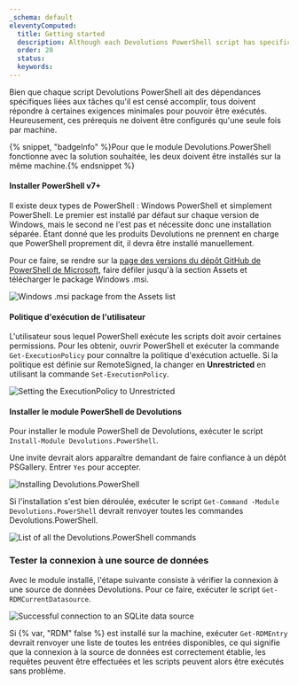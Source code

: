 ```yaml
---
_schema: default
eleventyComputed:
  title: Getting started
  description: Although each Devolutions PowerShell script has specific dependencies related to the tasks it is meant to carry out, all must meet certain minimum requirements in order to be executed at all. Luckily, these prerequisites only need to be configured once per machine.
  order: 20
  status:
  keywords:
---
```

Bien que chaque script Devolutions PowerShell ait des dépendances spécifiques liées aux tâches qu'il est censé accomplir, tous doivent répondre à certaines exigences minimales pour pouvoir être exécutés. Heureusement, ces prérequis ne doivent être configurés qu'une seule fois par machine.

{% snippet, "badgeInfo" %}Pour que le module Devolutions.PowerShell fonctionne avec la solution souhaitée, les deux doivent être installés sur la même machine.{% endsnippet %}

#### Installer PowerShell v7+

Il existe deux types de PowerShell : Windows PowerShell et simplement PowerShell. Le premier est installé par défaut sur chaque version de Windows, mais le second ne l'est pas et nécessite donc une installation séparée. Étant donné que les produits Devolutions ne prennent en charge que PowerShell proprement dit, il devra être installé manuellement.

Pour ce faire, se rendre sur la [page des versions du dépôt GitHub de PowerShell de Microsoft](https://github.com/PowerShell/PowerShell/releases), faire défiler jusqu'à la section Assets et télécharger le package Windows .msi.

![Windows .msi package from the Assets list](https://cdnweb.devolutions.net/docs/INTERFACE4042.png "Windows .msi package from the Assets list")

#### Politique d'exécution de l'utilisateur

L'utilisateur sous lequel PowerShell exécute les scripts doit avoir certaines permissions. Pour les obtenir, ouvrir PowerShell et exécuter la commande `Get-ExecutionPolicy` pour connaître la politique d'exécution actuelle. Si la politique est définie sur RemoteSigned, la changer en **Unrestricted** en utilisant la commande `Set-ExecutionPolicy`.

![Setting the ExecutionPolicy to Unrestricted](https://cdnweb.devolutions.net/docs/INTERFACE4045.png "Setting the ExecutionPolicy to Unrestricted")

#### Installer le module PowerShell de Devolutions

Pour installer le module PowerShell de Devolutions, exécuter le script `Install-Module Devolutions.PowerShell`.

Une invite devrait alors apparaître demandant de faire confiance à un dépôt PSGallery. Entrer `Yes` pour accepter.

![Installing Devolutions.PowerShell](https://cdnweb.devolutions.net/docs/INTERFACE4046.png "Installing Devolutions.PowerShell")

Si l'installation s'est bien déroulée, exécuter le script `Get-Command -Module Devolutions.PowerShell` devrait renvoyer toutes les commandes Devolutions.PowerShell.

![List of all the Devolutions.PowerShell commands](https://cdnweb.devolutions.net/docs/INTERFACE4048.png "List of all the Devolutions.PowerShell commands")

### Tester la connexion à une source de données

Avec le module installé, l'étape suivante consiste à vérifier la connexion à une source de données Devolutions. Pour ce faire, exécuter le script `Get-RDMCurrentDatasource`.

![Successful connection to an SQLite data source](https://cdnweb.devolutions.net/docs/INTERFACE4047.png "Successful connection to an SQLite data source")

Si {% var, "RDM" false %} est installé sur la machine, exécuter `Get-RDMEntry` devrait renvoyer une liste de toutes les entrées disponibles, ce qui signifie que la connexion à la source de données est correctement établie, les requêtes peuvent être effectuées et les scripts peuvent alors être exécutés sans problème.
